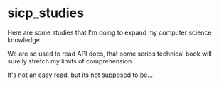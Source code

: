 # sicp_studies

Here are some studies that I'm doing to expand my computer science knowledge.

We are so used to read API docs, that some serios technical book will surelly stretch my limits of comprehension.

It's not an easy read, but its not supposed to be...
